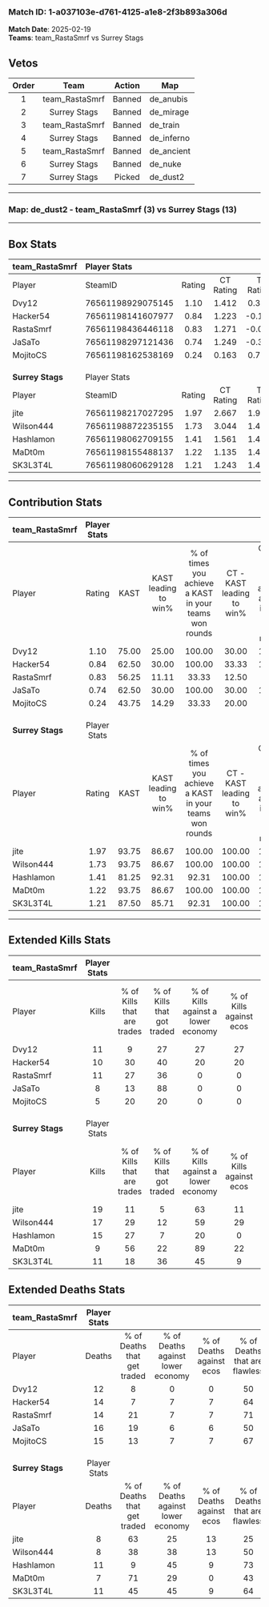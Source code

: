 ### Match ID: 1-a037103e-d761-4125-a1e8-2f3b893a306d  
**Match Date**: 2025-02-19  
**Teams**: team_RastaSmrf vs Surrey Stags  

## Vetos  

| Order | Team | Action | Map |
| :---: | :--: | :----: | --- |
| 1 | team_RastaSmrf | Banned | de_anubis |
| 2 | Surrey Stags | Banned | de_mirage |
| 3 | team_RastaSmrf | Banned | de_train |
| 4 | Surrey Stags | Banned | de_inferno |
| 5 | team_RastaSmrf | Banned | de_ancient |
| 6 | Surrey Stags | Banned | de_nuke |
| 7 | Surrey Stags | Picked | de_dust2 |

---  

### **Map**: de_dust2 - team_RastaSmrf (3) vs Surrey Stags (13)  
---  

## Box Stats  

| **team_RastaSmrf** | Player Stats      |        |           |          |       |       |       |         |        |      |     |
| :- | :- | :-: | :-: | :-: | :-: | :-: | :-: | :-: | :-: | :-: | :-: |
| Player             | SteamID           | Rating | CT Rating | T Rating | KAST  |  ADR  | Kills | Assists | Deaths | K/D  | HS% |
| Dvy12              | 76561198929075145 |  1.10  |   1.412   |  0.340   | 75.00 | 85.4  |  11   |    4    |   12   | 0.92 | 27  |
| Hacker54           | 76561198141607977 |  0.84  |   1.223   |  -0.154  | 62.50 | 71.3  |  10   |    4    |   14   | 0.71 | 20  |
| RastaSmrf          | 76561198436446118 |  0.83  |   1.271   |  -0.085  | 56.25 | 68.1  |  11   |    2    |   14   | 0.79 | 45  |
| JaSaTo             | 76561198297121436 |  0.74  |   1.249   |  -0.379  | 62.50 | 88.1  |   8   |    7    |   16   | 0.50 | 62  |
| MojitoCS           | 76561198162538169 |  0.24  |   0.163   |  0.735   | 43.75 | 27.4  |   5   |    0    |   15   | 0.33 | 40  |
|                    |                   |        |           |          |       |       |       |         |        |      |     |
|                    |                   |        |           |          |       |       |       |         |        |      |     |
|                    |                   |        |           |          |       |       |       |         |        |      |     |
| **Surrey Stags**   | Player Stats      |        |           |          |       |       |       |         |        |      |     |
| Player             | SteamID           | Rating | CT Rating | T Rating | KAST  |  ADR  | Kills | Assists | Deaths | K/D  | HS% |
| jite               | 76561198217027295 |  1.97  |   2.667   |  1.965   | 93.75 | 134.7 |  19   |    6    |   8    | 2.38 | 21  |
| Wilson444          | 76561198872235155 |  1.73  |   3.044   |  1.432   | 93.75 | 94.6  |  17   |    5    |   8    | 2.13 | 52  |
| Hashlamon          | 76561198062709155 |  1.41  |   1.561   |  1.434   | 81.25 | 85.9  |  15   |    6    |   11   | 1.36 | 66  |
| MaDt0m             | 76561198155488137 |  1.22  |   1.135   |  1.466   | 93.75 | 62.1  |   9   |    3    |   7    | 1.29 | 88  |
| SK3L3T4L           | 76561198060629128 |  1.21  |   1.243   |  1.443   | 87.50 | 76.2  |  11   |    6    |   11   | 1.00 | 63  |
---  

## Contribution Stats  

| **team_RastaSmrf** | Player Stats |       |                      |                                                        |                           |                                                             |                          |                                                            |
| :- | :-: | :-: | :-: | :-: | :-: | :-: | :-: | :-: |
| Player             |    Rating    | KAST  | KAST leading to win% | % of times you achieve a KAST in your teams won rounds | CT - KAST leading to win% | CT - % of times you achieve a KAST in your teams won rounds | T - KAST leading to win% | T - % of times you achieve a KAST in your teams won rounds |
| Dvy12              |     1.10     | 75.00 |        25.00         |                         100.00                         |           30.00           |                           100.00                            |           0.00           |                            0.00                            |
| Hacker54           |     0.84     | 62.50 |        30.00         |                         100.00                         |           33.33           |                           100.00                            |           0.00           |                            0.00                            |
| RastaSmrf          |     0.83     | 56.25 |        11.11         |                         33.33                          |           12.50           |                            33.33                            |           0.00           |                            0.00                            |
| JaSaTo             |     0.74     | 62.50 |        30.00         |                         100.00                         |           30.00           |                           100.00                            |           0.00           |                            0.00                            |
| MojitoCS           |     0.24     | 43.75 |        14.29         |                         33.33                          |           20.00           |                            33.33                            |           0.00           |                            0.00                            |
|                    |              |       |                      |                                                        |                           |                                                             |                          |                                                            |
|                    |              |       |                      |                                                        |                           |                                                             |                          |                                                            |
|                    |              |       |                      |                                                        |                           |                                                             |                          |                                                            |
| **Surrey Stags**   | Player Stats |       |                      |                                                        |                           |                                                             |                          |                                                            |
| Player             |    Rating    | KAST  | KAST leading to win% | % of times you achieve a KAST in your teams won rounds | CT - KAST leading to win% | CT - % of times you achieve a KAST in your teams won rounds | T - KAST leading to win% | T - % of times you achieve a KAST in your teams won rounds |
| jite               |     1.97     | 93.75 |        86.67         |                         100.00                         |          100.00           |                           100.00                            |          81.82           |                           100.00                           |
| Wilson444          |     1.73     | 93.75 |        86.67         |                         100.00                         |          100.00           |                           100.00                            |          81.82           |                           100.00                           |
| Hashlamon          |     1.41     | 81.25 |        92.31         |                         92.31                          |          100.00           |                           100.00                            |          88.89           |                           88.89                            |
| MaDt0m             |     1.22     | 93.75 |        86.67         |                         100.00                         |          100.00           |                           100.00                            |          81.82           |                           100.00                           |
| SK3L3T4L           |     1.21     | 87.50 |        85.71         |                         92.31                          |          100.00           |                           100.00                            |          80.00           |                           88.89                            |
---  

## Extended Kills Stats  

| **team_RastaSmrf** | Player Stats |                            |                            |                                    |                         |                              |                                 |                                       |                    |           |
| :- | :-: | :-: | :-: | :-: | :-: | :-: | :-: | :-: | :-: | :-: |
| Player             |    Kills     | % of Kills that are trades | % of Kills that got traded | % of Kills against a lower economy | % of Kills against ecos | % of Kills that are flawless | % of Kills that are close duels | % of Kills that are assisted by flash | Pistol Round Kills | AWP Kills |
| Dvy12              |      11      |             9              |             27             |                 27                 |           27            |              27              |               18                |                   0                   |         1          |     0     |
| Hacker54           |      10      |             30             |             40             |                 20                 |           20            |              70              |                0                |                   0                   |         1          |     4     |
| RastaSmrf          |      11      |             27             |             36             |                 0                  |            0            |              55              |                9                |                   0                   |         1          |     0     |
| JaSaTo             |      8       |             13             |             88             |                 0                  |            0            |              63              |               13                |                  25                   |         1          |     0     |
| MojitoCS           |      5       |             20             |             20             |                 0                  |            0            |              60              |                0                |                   0                   |         0          |     1     |
|                    |              |                            |                            |                                    |                         |                              |                                 |                                       |                    |           |
|                    |              |                            |                            |                                    |                         |                              |                                 |                                       |                    |           |
|                    |              |                            |                            |                                    |                         |                              |                                 |                                       |                    |           |
| **Surrey Stags**   | Player Stats |                            |                            |                                    |                         |                              |                                 |                                       |                    |           |
| Player             |    Kills     | % of Kills that are trades | % of Kills that got traded | % of Kills against a lower economy | % of Kills against ecos | % of Kills that are flawless | % of Kills that are close duels | % of Kills that are assisted by flash | Pistol Round Kills | AWP Kills |
| jite               |      19      |             11             |             5              |                 63                 |           11            |              68              |                5                |                   0                   |         0          |     7     |
| Wilson444          |      17      |             29             |             12             |                 59                 |           29            |              59              |                0                |                   6                   |         3          |     0     |
| Hashlamon          |      15      |             27             |             7              |                 20                 |            0            |              67              |                7                |                   7                   |         3          |     0     |
| MaDt0m             |      9       |             56             |             22             |                 89                 |           22            |              44              |               22                |                   0                   |         1          |     0     |
| SK3L3T4L           |      11      |             18             |             36             |                 45                 |            9            |              55              |                9                |                   0                   |         3          |     0     |
## Extended Deaths Stats  

| **team_RastaSmrf** | Player Stats |                             |                                   |                          |                               |                            |                           |               |
| :- | :-: | :-: | :-: | :-: | :-: | :-: | :-: | :-: |
| Player             |    Deaths    | % of Deaths that get traded | % of Deaths against lower economy | % of Deaths against ecos | % of Deaths that are flawless | % of Deaths that are close | % of Deaths while blinded | Deaths to AWP |
| Dvy12              |      12      |              8              |                 0                 |            0             |              50               |             17             |             0             |       2       |
| Hacker54           |      14      |              7              |                 7                 |            7             |              64               |             7              |             0             |       0       |
| RastaSmrf          |      14      |             21              |                 7                 |            7             |              71               |             7              |             7             |       2       |
| JaSaTo             |      16      |             19              |                 6                 |            6             |              50               |             6              |             6             |       3       |
| MojitoCS           |      15      |             13              |                 7                 |            7             |              67               |             0              |             0             |       0       |
|                    |              |                             |                                   |                          |                               |                            |                           |               |
|                    |              |                             |                                   |                          |                               |                            |                           |               |
|                    |              |                             |                                   |                          |                               |                            |                           |               |
| **Surrey Stags**   | Player Stats |                             |                                   |                          |                               |                            |                           |               |
| Player             |    Deaths    | % of Deaths that get traded | % of Deaths against lower economy | % of Deaths against ecos | % of Deaths that are flawless | % of Deaths that are close | % of Deaths while blinded | Deaths to AWP |
| jite               |      8       |             63              |                25                 |            13            |              25               |             25             |             0             |       1       |
| Wilson444          |      8       |             38              |                38                 |            13            |              50               |             0              |            13             |       2       |
| Hashlamon          |      11      |              9              |                45                 |            9             |              73               |             9              |             0             |       1       |
| MaDt0m             |      7       |             71              |                29                 |            0             |              43               |             0              |            14             |       1       |
| SK3L3T4L           |      11      |             45              |                45                 |            9             |              64               |             9              |             0             |       0       |
